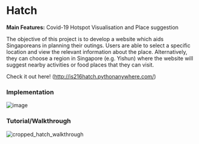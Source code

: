 # Hatch
**Main Features:** Covid-19 Hotspot Visualisation and Place suggestion

The objective of this project is to develop a website which aids Singaporeans in planning their outings. Users are able to select a specific location and view the relevant information about the place. Alternatively, they can choose a region in Singapore (e.g. Yishun) where the website will suggest nearby activities or food places that they can visit.

Check it out here! (http://is216hatch.pythonanywhere.com/)

### Implementation

![image](https://user-images.githubusercontent.com/56392203/111498652-16e99280-877d-11eb-886b-cc19b3ce70c8.png)

### Tutorial/Walkthrough

![cropped_hatch_walkthrough](https://user-images.githubusercontent.com/56392203/111499504-fbcb5280-877d-11eb-8981-b67cbb51b404.gif)
